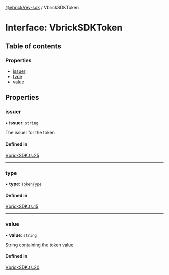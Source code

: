[@vbrick/rev-sdk](../README.md) / VbrickSDKToken

# Interface: VbrickSDKToken

## Table of contents

### Properties

- [issuer](VbrickSDKToken.md#issuer)
- [type](VbrickSDKToken.md#type)
- [value](VbrickSDKToken.md#value)

## Properties

### issuer

• **issuer**: `string`

The issuer for the token

#### Defined in

[VbrickSDK.ts:25](https://github.com/vbrick/rev-sdk-js/blob/main/src/VbrickSDK.ts#L25)

___

### type

• **type**: [`TokenType`](../enums/TokenType.md)

#### Defined in

[VbrickSDK.ts:15](https://github.com/vbrick/rev-sdk-js/blob/main/src/VbrickSDK.ts#L15)

___

### value

• **value**: `string`

String containing the token value

#### Defined in

[VbrickSDK.ts:20](https://github.com/vbrick/rev-sdk-js/blob/main/src/VbrickSDK.ts#L20)
